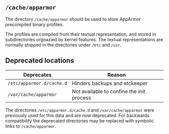 ## `/cache/apparmor`

The directory `/cache/apparmor` should be used to store AppArmor
precompiled binary profiles.

The profiles are compiled from their textual representation, and
stored in subdirectories orgnazied by kernel features. The textual
representations are normally shipped in the directories under `/etc`
and `/usr`.

## Deprecated locations

| Deprecates                | Reason
|---                        |---
| `/etc/apparmor.d/cache.d` | Hinders backups and etckeeper
| `/var/cache/apparmor`     | Not available to confine the init process

The directories `/etc/apparmor.d/cache.d` and `/var/cache/apparmor`
were previously used for this data and are now deprecated. For
backwards compatibility the deprecated directories may be replaced
with symbolic links to `/cache/apparmor`.
